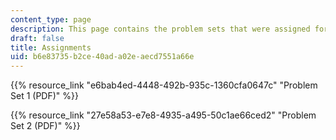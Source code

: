 ```yaml
---
content_type: page
description: This page contains the problem sets that were assigned for the class.
draft: false
title: Assignments
uid: b6e83735-b2ce-40ad-a02e-aecd7551a66e
---
```

{{% resource_link "e6bab4ed-4448-492b-935c-1360cfa0647c" "Problem Set 1 (PDF)" %}}

{{% resource_link "27e58a53-e7e8-4935-a495-50c1ae66ced2" "Problem Set 2 (PDF)" %}}